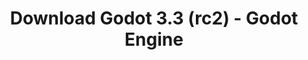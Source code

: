 ---
# Generated by /tools/generators/src/download_archive_generator !!! do not edit by hand !!!
title: 'Download Godot 3.3 (rc2) - Godot Engine'
type: 'download/archive'
name: '3.3'
flavor: 'rc2'
release_date: '2021-02-12T03:00:00-00:00'
release_notes: 'article/release-candidate-godot-3-2-4-rc-2/'
primaryPlatforms:
  - 'android.apk'
  - 'macos.universal'
  - 'windows.64'
  - 'linux_server.headless.64'
  - 'web'
  - 'templates'
links:
  android.apk:
    name: 'android.apk'
    title: 'Android'
    caption: 'APK Universal (ARM64 + ARMv7 + x86_64 + x86)'
    tags:
      - 'APK download'
      - 'ARM64/v7'
      - 'x86 (64 & 32 bit)'
    hosts:
      github_builds:
        regular: 'https://github.com/godotengine/godot-builds/releases/download/3.3-rc2/Godot_v3.3-rc2_android_editor.apk'
        mono: '#'
      github:
        regular: 'https://github.com/godotengine/godot/releases/download/3.3-rc2/Godot_v3.3-rc2_android_editor.apk'
        mono: '#'
  macos.universal:
    name: 'macos.universal'
    title: 'macOS'
    caption: 'Universal (x86_64 + Silício da Apple)'
    tags:
      - 'Intel/Apple Silicon'
      - '64 bit'
    hosts:
      github_builds:
        regular: 'https://github.com/godotengine/godot-builds/releases/download/3.3-rc2/Godot_v3.3-rc2_osx.universal.zip'
        mono: 'https://github.com/godotengine/godot-builds/releases/download/3.3-rc2/Godot_v3.3-rc2_mono_osx.universal.zip'
      github:
        regular: 'https://github.com/godotengine/godot/releases/download/3.3-rc2/Godot_v3.3-rc2_osx.universal.zip'
        mono: 'https://github.com/godotengine/godot/releases/download/3.3-rc2/Godot_v3.3-rc2_mono_osx.universal.zip'
  windows.64:
    name: 'windows.64'
    title: 'Windows'
    caption: 'Padrão (x86_64)'
    tags:
      - '64 bit'
    hosts:
      github_builds:
        regular: 'https://github.com/godotengine/godot-builds/releases/download/3.3-rc2/Godot_v3.3-rc2_win64.exe.zip'
        mono: 'https://github.com/godotengine/godot-builds/releases/download/3.3-rc2/Godot_v3.3-rc2_mono_win64.zip'
      github:
        regular: 'https://github.com/godotengine/godot/releases/download/3.3-rc2/Godot_v3.3-rc2_win64.exe.zip'
        mono: 'https://github.com/godotengine/godot/releases/download/3.3-rc2/Godot_v3.3-rc2_mono_win64.zip'
  linux_server.headless.64:
    name: 'linux_server.headless.64'
    title: 'Linux Server'
    caption: 'Headless (x86_64)'
    tags:
      - '64 bit'
      - 'Headless'
    hosts:
      github_builds:
        regular: 'https://github.com/godotengine/godot-builds/releases/download/3.3-rc2/Godot_v3.3-rc2_linux_headless.64.zip'
        mono: 'https://github.com/godotengine/godot-builds/releases/download/3.3-rc2/Godot_v3.3-rc2_mono_linux_headless_64.zip'
      github:
        regular: 'https://github.com/godotengine/godot/releases/download/3.3-rc2/Godot_v3.3-rc2_linux_headless.64.zip'
        mono: 'https://github.com/godotengine/godot/releases/download/3.3-rc2/Godot_v3.3-rc2_mono_linux_headless_64.zip'
  web:
    name: 'web'
    title: 'Editor Web'
    caption: ''
    tags:
      - 'Self-hosted'
      - 'Cross-platform'
    hosts:
      github_builds:
        regular: 'https://github.com/godotengine/godot-builds/releases/download/3.3-rc2/Godot_v3.3-rc2_web_editor.zip'
        mono: '#'
      github:
        regular: 'https://github.com/godotengine/godot/releases/download/3.3-rc2/Godot_v3.3-rc2_web_editor.zip'
        mono: '#'
  linux.64:
    name: 'linux.64'
    title: 'Linux'
    caption: 'Padrão (x86_64)'
    tags:
      - '64 bit'
    hosts:
      github_builds:
        regular: 'https://github.com/godotengine/godot-builds/releases/download/3.3-rc2/Godot_v3.3-rc2_x11.64.zip'
        mono: 'https://github.com/godotengine/godot-builds/releases/download/3.3-rc2/Godot_v3.3-rc2_mono_x11_64.zip'
      github:
        regular: 'https://github.com/godotengine/godot/releases/download/3.3-rc2/Godot_v3.3-rc2_x11.64.zip'
        mono: 'https://github.com/godotengine/godot/releases/download/3.3-rc2/Godot_v3.3-rc2_mono_x11_64.zip'
  linux.32:
    name: 'linux.32'
    title: 'Linux'
    caption: 'Padrão (x86)'
    tags:
      - '32 bit'
    hosts:
      github_builds:
        regular: 'https://github.com/godotengine/godot-builds/releases/download/3.3-rc2/Godot_v3.3-rc2_x11.32.zip'
        mono: 'https://github.com/godotengine/godot-builds/releases/download/3.3-rc2/Godot_v3.3-rc2_mono_x11_32.zip'
      github:
        regular: 'https://github.com/godotengine/godot/releases/download/3.3-rc2/Godot_v3.3-rc2_x11.32.zip'
        mono: 'https://github.com/godotengine/godot/releases/download/3.3-rc2/Godot_v3.3-rc2_mono_x11_32.zip'
  windows.32:
    name: 'windows.32'
    title: 'Windows'
    caption: 'Padrão (x86)'
    tags:
      - '32 bit'
    hosts:
      github_builds:
        regular: 'https://github.com/godotengine/godot-builds/releases/download/3.3-rc2/Godot_v3.3-rc2_win32.exe.zip'
        mono: 'https://github.com/godotengine/godot-builds/releases/download/3.3-rc2/Godot_v3.3-rc2_mono_win32.zip'
      github:
        regular: 'https://github.com/godotengine/godot/releases/download/3.3-rc2/Godot_v3.3-rc2_win32.exe.zip'
        mono: 'https://github.com/godotengine/godot/releases/download/3.3-rc2/Godot_v3.3-rc2_mono_win32.zip'
  linux_server.64:
    name: 'linux_server.64'
    title: 'Servidor Linux'
    caption: 'Padrão (x86_64)'
    tags:
      - '64 bit'
    hosts:
      github_builds:
        regular: 'https://github.com/godotengine/godot-builds/releases/download/3.3-rc2/Godot_v3.3-rc2_linux_server.64.zip'
        mono: 'https://github.com/godotengine/godot-builds/releases/download/3.3-rc2/Godot_v3.3-rc2_mono_linux_server_64.zip'
      github:
        regular: 'https://github.com/godotengine/godot/releases/download/3.3-rc2/Godot_v3.3-rc2_linux_server.64.zip'
        mono: 'https://github.com/godotengine/godot/releases/download/3.3-rc2/Godot_v3.3-rc2_mono_linux_server_64.zip'
  aar_library:
    name: 'aar_library'
    title: 'Biblioteca de AAR'
    caption: ''
    tags:
      - 'Android plugins'
      - 'Java'
      - 'Kotlin'
    hosts:
      github_builds:
        regular: 'https://github.com/godotengine/godot-builds/releases/download/3.3-rc2/godot-lib.3.3.rc2.release.aar'
        mono: 'https://github.com/godotengine/godot-builds/releases/download/3.3-rc2/godot-lib.3.3.rc2.mono.release.aar'
      github:
        regular: 'https://github.com/godotengine/godot/releases/download/3.3-rc2/godot-lib.3.3.rc2.release.aar'
        mono: 'https://github.com/godotengine/godot/releases/download/3.3-rc2/godot-lib.3.3.rc2.mono.release.aar'
  templates:
    name: 'templates'
    title: 'Modelos de exportação'
    caption: ''
    tags:
      - 'Utilizado para exportar os seus jogos para todas as plataformas suportadas'
    hosts:
      github_builds:
        regular: 'https://github.com/godotengine/godot-builds/releases/download/3.3-rc2/Godot_v3.3-rc2_export_templates.tpz'
        mono: 'https://github.com/godotengine/godot-builds/releases/download/3.3-rc2/Godot_v3.3-rc2_mono_export_templates.tpz'
      github:
        regular: 'https://github.com/godotengine/godot/releases/download/3.3-rc2/Godot_v3.3-rc2_export_templates.tpz'
        mono: 'https://github.com/godotengine/godot/releases/download/3.3-rc2/Godot_v3.3-rc2_mono_export_templates.tpz'
---